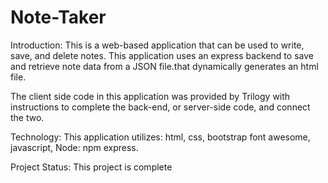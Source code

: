 # Note-Taker
Introduction: This is a web-based application that can be used to write, save, and delete notes. This application uses an express backend to save and retrieve note data from a JSON file.that dynamically generates an html file.

The client side code in this application was provided by Trilogy with instructions to complete the back-end, or server-side code, and connect the two.

Technology: This application utilizes: html, css, bootstrap font awesome, javascript, 
Node: npm express.

Project Status: This project is complete